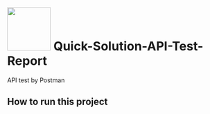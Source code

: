 # <img src="(https://i.ibb.co/B3rpcB9/20220617-224257-0000-01.png)"  width="100" height="100">  Quick-Solution-API-Test-Report
API test by Postman 
## How to run this project
